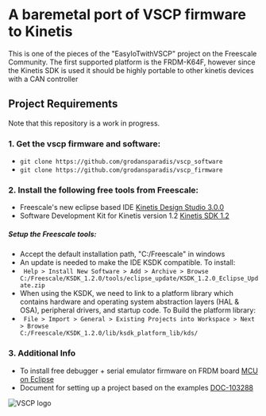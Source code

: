<h1> A baremetal port of VSCP firmware to Kinetis </h1>
<p> This is one of the pieces of the "EasyIoTwithVSCP" project on the Freescale Community. The first supported platform is the FRDM-K64F, however since the Kinetis SDK is used it should be highly portable to other kinetis devices with a CAN controller </p>

<h2> Project Requirements</h2>

Note that this repository is a work in progress.

<h3> 1. Get the vscp firmware and software: </h3>
<ul>
    <li><code>git clone https://github.com/grodansparadis/vscp_software</code></li>
    <li><code>git clone https://github.com/grodansparadis/vscp_firmware</code></li>
</ul>

<h3> 2. Install the following free tools from Freescale: </h3>
<ul>
    <li> Freescale's new eclipse based IDE <a href="http://www.freescale.com/webapp/sps/site/prod_summary.jsp?code=KDS_IDE">Kinetis Design Studio 3.0.0</a></li>
    <li> Software Development Kit for Kinetis version 1.2 <a href="http://www.freescale.com/webapp/sps/site/prod_summary.jsp?code=KINETIS-SDK">Kinetis SDK 1.2</a></li>
</ul>

<h5> Setup the Freescale tools: </h5>
<ul>
<li> Accept the default installation path, "C:/Freescale" in windows</li>
<li> An update is needed to make the IDE KSDK compatible. To install:</li>
<li><code> Help > Install New Software > Add > Archive > Browse C:/Freescale/KSDK_1.2.0/tools/eclipse_update/KSDK_1.2.0_Eclipse_Update.zip </code></li>

<li> When using the KSDK, we need to link to a platform library which contains hardware and operating system abstraction layers (HAL & OSA), peripheral drivers, and startup code. To Build the platform library: </li>
<li><code> File > Import > General > Existing Projects into Workspace > Next > Browse
C:/Freescale/KSDK_1.2.0/lib/ksdk_platform_lib/kds/<device_name></code></li>
</ul>

<h3> 3. Additional Info </h3>
<ul>
<li> To install free debugger + serial emulator firmware on FRDM board 
<a href="http://mcuoneclipse.com/2014/04/27/segger-j-link-firmware-for-opensdav2/">MCU on Eclipse</a></li>
<li>Document for setting up a project based on the examples 
<a href="https://community.freescale.com/docs/DOC-103288">DOC-103288</a></li>
</ul>

![VSCP logo](http://vscp.org/images/vscp_logo.jpg)


